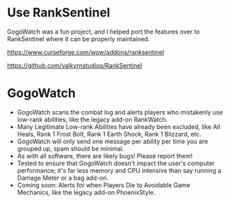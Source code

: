 # Use RankSentinel

GogoWatch was a fun project, and I helped port the features over to RankSentinel where it can be properly maintained. 

https://www.curseforge.com/wow/addons/ranksentinel

https://github.com/valkyrnstudios/RankSentinel


# GogoWatch

* GogoWatch scans the combat log and alerts players who mistakenly use low-rank abilities, like the legacy add-on RankWatch.
* Many Legitimate Low-rank Abilities have already been excluded, like All Heals, Rank 1 Frost Bolt, Rank 1 Earth Shock, Rank 1 Blizzard, etc.
* GogoWatch will only send one message per ability per time you are grouped up, spam should be minimal.
* As with all software, there are likely bugs! Please report them!
* Tested to ensure that GogoWatch doesn't impact the user's computer performance; it's far less memory and CPU intensive than say running a Damage Meter or a bag add-on.
* Coming soon: Alerts for when Players Die to Avoidable Game Mechanics, like the legacy add-on PhoenixStyle.
